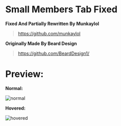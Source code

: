 # Small Members Tab Fixed
**Fixed And Partially Rewritten By Munkaylol**

> https://github.com/munkaylol

**Originally Made By Beard Design**

> https://github.com/BeardDesign1/

# Preview:
**Normal:**

![normal](http://i.imgur.com/LO52nWL.png)

**Hovered:**

![hovered](http://i.imgur.com/5wewfR2.png)
